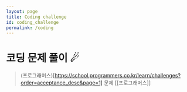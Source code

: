 ```yaml
---
layout: page
title: Coding challenge
id: coding_challenge
permalink: /coding
---
```


# 코딩 문제 풀이 ☄

> (프로그래머스)[https://school.programmers.co.kr/learn/challenges?order=acceptance_desc&page=1] 문제
> [[프로그래머스]]
